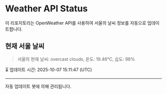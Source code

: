 
# Weather API Status

이 리포지토리는 OpenWeather API를 사용하여 서울의 날씨 정보를 자동으로 업데이트합니다.

## 현재 서울 날씨
> 서울의 현재 날씨: overcast clouds, 온도: 19.46°C, 습도: 98%

⏳ 업데이트 시간: 2025-10-07 15:11:47 (UTC)

---
자동 업데이트 봇에 의해 관리됩니다.
